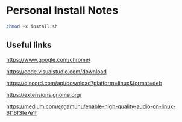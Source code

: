 # Personal Install Notes

```bash
chmod +x install.sh
```

## Useful links

https://www.google.com/chrome/

https://code.visualstudio.com/download

https://discord.com/api/download?platform=linux&format=deb

https://extensions.gnome.org/

https://medium.com/@gamunu/enable-high-quality-audio-on-linux-6f16f3fe7e1f
